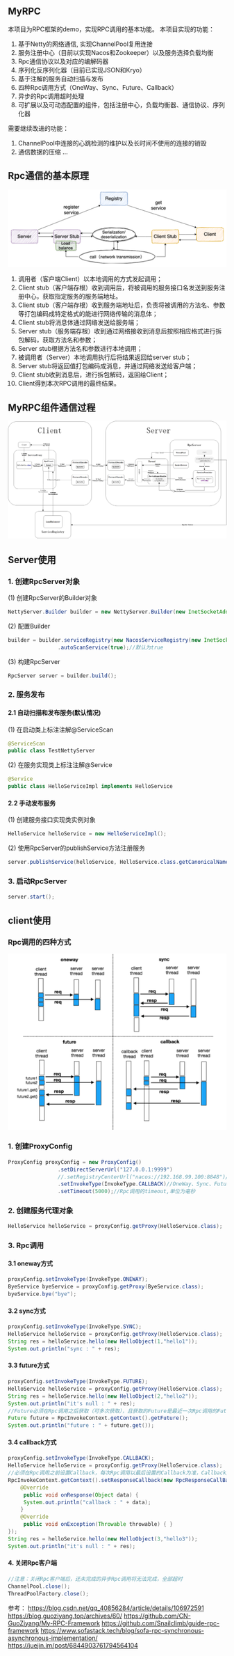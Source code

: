 ## MyRPC
本项目为RPC框架的demo，实现RPC调用的基本功能。
本项目实现的功能：
1. 基于Netty的网络通信, 实现ChannelPool复用连接
2. 服务注册中心（目前以实现Nacos和Zookeeper）以及服务选择负载均衡
3. Rpc通信协议以及对应的编解码器
4. 序列化反序列化器（目前已实现JSON和Kryo）
5. 基于注解的服务自动扫描与发布
6. 四种Rpc调用方式（OneWay、Sync、Future、Callback）
7. 异步的Rpc调用超时处理
8. 可扩展以及可动态配置的组件，包括注册中心，负载均衡器、通信协议、序列化器

需要继续改进的功能：
1. ChannelPool中连接的心跳检测的维护以及长时间不使用的连接的销毁
2. 通信数据的压缩
...
    
## Rpc通信的基本原理
![EasyRPC](images/Rpc通信基本原理.png)

1. 调用者（客户端Client）以本地调用的方式发起调用；
2. Client stub（客户端存根）收到调用后，将被调用的服务接口名发送到服务注册中心，获取指定服务的服务端地址。
3. Client stub（客户端存根）收到服务端地址后，负责将被调用的方法名、参数等打包编码成特定格式的能进行网络传输的消息体；
4. Client stub将消息体通过网络发送给服务端；
5. Server stub（服务端存根）收到通过网络接收到消息后按照相应格式进行拆包解码，获取方法名和参数；
6. Server stub根据方法名和参数进行本地调用；
7. 被调用者（Server）本地调用执行后将结果返回给server stub；
8. Server stub将返回值打包编码成消息，并通过网络发送给客户端；
9. Client stub收到消息后，进行拆包解码，返回给Client；
10. Client得到本次RPC调用的最终结果。



## MyRPC组件通信过程
![EasyRPC](images/MyRpc.png)


## Server使用
### 1. 创建RpcServer对象
(1) 创建RpcServer的Builder对象
```java
NettyServer.Builder builder = new NettyServer.Builder(new InetSocketAddress("127.0.0.1",9999));//参数为服务器的IP和监听端口
```
(2) 配置Builder
```java
builder = builder.serviceRegistry(new NacosServiceRegistry(new InetSocketAddress("192.168.99.100", 8848)))//默认不使用注册中心，即为Null
                .autoScanService(true);//默认为true    
```
(3) 构建RpcServer
```java
RpcServer server = builder.build();
```

### 2. 服务发布
#### 2.1 自动扫描和发布服务(默认情况)
(1) 在启动类上标注注解@ServiceScan
```java
@ServiceScan
public class TestNettyServer
```
(2) 在服务实现类上标注注解@Service
```java
@Service
public class HelloServiceImpl implements HelloService
```
#### 2.2 手动发布服务
(1) 创建服务接口实现类实例对象
```java
HelloService helloService = new HelloServiceImpl();
```
(2) 使用RpcServer的publishService方法注册服务
```java
server.publishService(helloService, HelloService.class.getCanonicalName());//服务名称必须使用全类名，否则客户端无法识别
```
### 3. 启动RpcServer
```java
server.start();
```


## client使用

### Rpc调用的四种方式

![EasyRPC](images/Rpc调用的四种方式.png)

### 1. 创建ProxyConfig

```java
ProxyConfig proxyConfig = new ProxyConfig()
                .setDirectServerUrl("127.0.0.1:9999")
                //.setRegistryCenterUrl("nacos://192.168.99.100:8848")//RegistryCenterUrl和DirectServerUrl不可同时设置
                .setInvokeType(InvokeType.CALLBACK)//OneWay、Sync、Future、Callback四种方式
                .setTimeout(5000);//Rpc调用的timeout,单位为毫秒
```

### 2. 创建服务代理对象
```java
HelloService helloService = proxyConfig.getProxy(HelloService.class);
```

### 3. Rpc调用

#### 3.1 oneway方式
```java
proxyConfig.setInvokeType(InvokeType.ONEWAY);
ByeService byeService = proxyConfig.getProxy(ByeService.class);
byeService.bye("bye");
```

#### 3.2 sync方式
```java
proxyConfig.setInvokeType(InvokeType.SYNC);
HelloService helloService = proxyConfig.getProxy(HelloService.class);
String res = helloService.hello(new HelloObject(1,"hello1"));
System.out.println("sync : " + res);
```

#### 3.3 future方式
```java
proxyConfig.setInvokeType(InvokeType.FUTURE);
HelloService helloService = proxyConfig.getProxy(HelloService.class);
String res = helloService.hello(new HelloObject(2,"hello2"));
System.out.println("it's null : " + res);
//Future必须在Rpc调用之后获取（可多次获取），且获取的Future是最近一次Rpc调用的Future。
Future future = RpcInvokeContext.getContext().getFuture();
System.out.println("future : " + future.get());
```

#### 3.4 callback方式

```java
proxyConfig.setInvokeType(InvokeType.CALLBACK);
HelloService helloService = proxyConfig.getProxy(HelloService.class);
//必须在Rpc调用之前设置Callback，每次Rpc调用以最后设置的Callback为准，Callback只会被使用一次。
RpcInvokeContext.getContext().setResponseCallback(new RpcResponseCallBack() {
    @Override
     public void onResponse(Object data) {
     System.out.println("callback : " + data);
    }
    @Override
     public void onException(Throwable throwable) { }
});
String res = helloService.hello(new HelloObject(3,"hello3"));
System.out.println("it's null : " + res);
```
#### 4. 关闭Rpc客户端
```java
//注意：关闭Rpc客户端后，还未完成的异步Rpc调用将无法完成，全部超时
ChannelPool.close();
ThreadPoolFactory.close();
```

参考：
https://blog.csdn.net/qq_40856284/article/details/106972591
https://blog.guoziyang.top/archives/60/
https://github.com/CN-GuoZiyang/My-RPC-Framework
https://github.com/Snailclimb/guide-rpc-framework
https://www.sofastack.tech/blog/sofa-rpc-synchronous-asynchronous-implementation/
https://juejin.im/post/6844903761794564104
